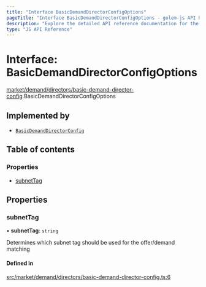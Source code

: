 ```yaml
---
title: "Interface BasicDemandDirectorConfigOptions"
pageTitle: "Interface BasicDemandDirectorConfigOptions - golem-js API Reference"
description: "Explore the detailed API reference documentation for the Interface BasicDemandDirectorConfigOptions within the golem-js SDK for the Golem Network."
type: "JS API Reference"
---
```

# Interface: BasicDemandDirectorConfigOptions

[market/demand/directors/basic-demand-director-config](../modules/market_demand_directors_basic_demand_director_config).BasicDemandDirectorConfigOptions

## Implemented by

- [`BasicDemandDirectorConfig`](../classes/market_demand_directors_basic_demand_director_config.BasicDemandDirectorConfig)

## Table of contents

### Properties

- [subnetTag](market_demand_directors_basic_demand_director_config.BasicDemandDirectorConfigOptions#subnettag)

## Properties

### subnetTag

• **subnetTag**: `string`

Determines which subnet tag should be used for the offer/demand matching

#### Defined in

[src/market/demand/directors/basic-demand-director-config.ts:6](https://github.com/golemfactory/golem-js/blob/ed1cf1df/src/market/demand/directors/basic-demand-director-config.ts#L6)
